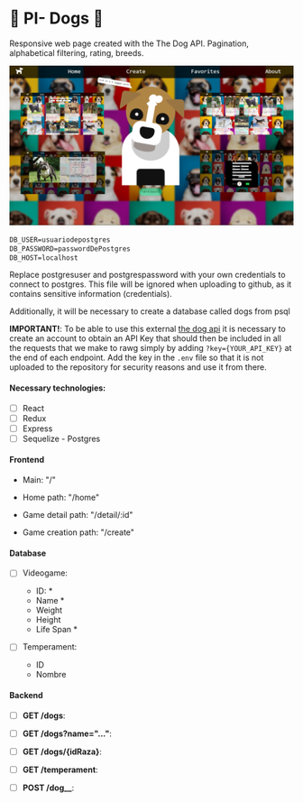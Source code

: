 # 🐶 PI- Dogs 🐶

Responsive web page created with the The Dog API. Pagination, alphabetical filtering, rating,
breeds.

![preview img](/preview.png)

```
DB_USER=usuariodepostgres
DB_PASSWORD=passwordDePostgres
DB_HOST=localhost
```

Replace postgresuser and postgrespassword with your own credentials to connect to postgres. This file will be ignored when uploading to github, as it contains sensitive information (credentials).

Additionally, it will be necessary to create a database called dogs from psql

**IMPORTANT!**: To be able to use this external [the dog api](https://thedogapi.com/) it is necessary to create an account to obtain an API Key that should then be included in all the requests that we make to rawg simply by adding `?key={YOUR_API_KEY}` at the end of each endpoint. Add the key in the `.env` file so that it is not uploaded to the repository for security reasons and use it from there.

#### Necessary technologies:

- [ ] React
- [ ] Redux
- [ ] Express
- [ ] Sequelize - Postgres

#### Frontend

- Main: "/"

- Home path: "/home"

- Game detail path: "/detail/:id"

- Game creation path: "/create"

#### Database

- [ ] Videogame:

  - ID: \*
  - Name \*
  - Weight
  - Height
  - Life Span \*

- [ ] Temperament:

  - ID
  - Nombre

#### Backend

- [ ] **GET /dogs**:

- [ ] **GET /dogs?name="..."**:

- [ ] **GET /dogs/{idRaza}**:

- [ ] **GET /temperament**:

- [ ] **POST /dog\_\_**:
